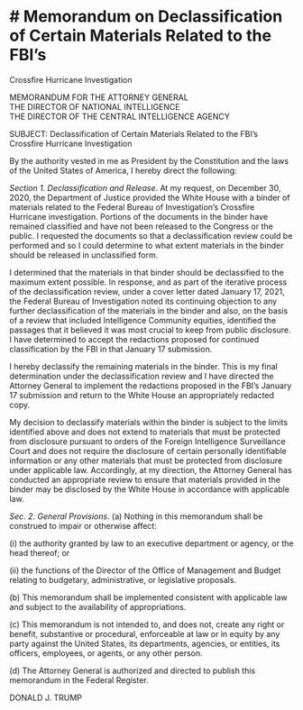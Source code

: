 # # Memorandum on Declassification of Certain Materials Related to the FBI’s
Crossfire Hurricane Investigation

MEMORANDUM FOR THE ATTORNEY GENERAL  
THE DIRECTOR OF NATIONAL INTELLIGENCE  
THE DIRECTOR OF THE CENTRAL INTELLIGENCE AGENCY

SUBJECT: Declassification of Certain Materials Related to the FBI’s Crossfire
Hurricane Investigation

By the authority vested in me as President by the Constitution and the laws of
the United States of America, I hereby direct the following:

 _Section_ _1_. _Declassification and Release_. At my request, on December 30,
2020, the Department of Justice provided the White House with a binder of
materials related to the Federal Bureau of Investigation’s Crossfire Hurricane
investigation. Portions of the documents in the binder have remained
classified and have not been released to the Congress or the public. I
requested the documents so that a declassification review could be performed
and so I could determine to what extent materials in the binder should be
released in unclassified form.

I determined that the materials in that binder should be declassified to the
maximum extent possible. In response, and as part of the iterative process of
the declassification review, under a cover letter dated January 17, 2021, the
Federal Bureau of Investigation noted its continuing objection to any further
declassification of the materials in the binder and also, on the basis of a
review that included Intelligence Community equities, identified the passages
that it believed it was most crucial to keep from public disclosure. I have
determined to accept the redactions proposed for continued classification by
the FBI in that January 17 submission.

I hereby declassify the remaining materials in the binder. This is my final
determination under the declassification review and I have directed the
Attorney General to implement the redactions proposed in the FBI’s January 17
submission and return to the White House an appropriately redacted copy.

My decision to declassify materials within the binder is subject to the limits
identified above and does not extend to materials that must be protected from
disclosure pursuant to orders of the Foreign Intelligence Surveillance Court
and does not require the disclosure of certain personally identifiable
information or any other materials that must be protected from disclosure
under applicable law. Accordingly, at my direction, the Attorney General has
conducted an appropriate review to ensure that materials provided in the
binder may be disclosed by the White House in accordance with applicable law.

 _Sec_. _2_. _General Provisions_. (a) Nothing in this memorandum shall be
construed to impair or otherwise affect:

(i) the authority granted by law to an executive department or agency, or the
head thereof; or

(ii) the functions of the Director of the Office of Management and Budget
relating to budgetary, administrative, or legislative proposals.

(b) This memorandum shall be implemented consistent with applicable law and
subject to the availability of appropriations.

(c) This memorandum is not intended to, and does not, create any right or
benefit, substantive or procedural, enforceable at law or in equity by any
party against the United States, its departments, agencies, or entities, its
officers, employees, or agents, or any other person.

(d) The Attorney General is authorized and directed to publish this memorandum
in the Federal Register.

DONALD J. TRUMP